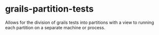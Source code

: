 grails-partition-tests
======================

Allows for the division of grails tests into partitions with a view to running each partition on a separate machine or process.
